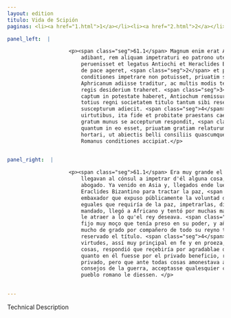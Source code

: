 ```yaml
---
layout: edition
titulo: Vida de Scipión
paginas: <li><a href="1.html">1</a></li><li><a href="2.html">2</a></li><li><a href="3.html">3</a></li><li><a href="4.html">4</a></li><li><a href="5.html">5</a></li><li><a href="6.html">6</a></li><li><a href="7.html">7</a></li><li><a href="8.html">8</a></li><li><a href="9.html">9</a></li><li><a href="10.html">10</a></li><li><a href="11.html">11</a></li><li><a href="12.html">12</a></li><li><a href="13.html">13</a></li><li><a href="14.html">14</a></li><li><a href="15.html">15</a></li><li><a href="16.html">16</a></li><li><a href="17.html">17</a></li><li><a href="18.html">18</a></li><li><a href="19.html">19</a></li><li><a href="20.html">20</a></li><li><a href="21.html">21</a></li><li><a href="22.html">22</a></li><li><a href="23.html">23</a></li><li><a href="24.html">24</a></li><li><a href="25.html">25</a></li><li><a href="26.html">26</a></li><li><a href="27.html">27</a></li><li><a href="28.html">28</a></li><li><a href="29.html">29</a></li><li><a href="30.html">30</a></li><li><a href="31.html">31</a></li><li><a href="32.html">32</a></li><li><a href="33.html">33</a></li><li><a href="34.html">34</a></li><li><a href="35.html">35</a></li><li><a href="36.html">36</a></li><li><a href="37.html">37</a></li><li><a href="38.html">38</a></li><li><a href="39.html">39</a></li><li><a href="40.html">40</a></li><li><a href="41.html">41</a></li><li><a href="42.html">42</a></li><li><a href="43.html">43</a></li><li><a href="44.html">44</a></li><li><a href="45.html">45</a></li><li><a href="46.html">46</a></li><li><a href="47.html">47</a></li><li><a href="48.html">48</a></li><li><a href="49.html">49</a></li><li><a href="50.html">50</a></li><li><a href="51.html">51</a></li><li><a href="52.html">52</a></li><li><a href="53.html">53</a></li><li><a href="54.html">54</a></li><li><a href="55.html">55</a></li><li><a href="56.html">56</a></li><li><a href="57.html">57</a></li><li><a href="58.html">58</a></li><li><a href="59.html">59</a></li><li><a href="60.html">60</a></li><li><a href="61.html">61</a></li><li><a href="62.html">62</a></li><li><a href="63.html">63</a></li><li><a href="64.html">64</a></li><li><a href="65.html">65</a></li><li><a href="66.html">66</a></li><li><a href="67.html">67</a></li><li><a href="68.html">68</a></li><li><a href="69.html">69</a></li><li><a href="70.html">70</a></li><li><a href="71.html">71</a></li><li><a href="72.html">72</a></li><li><a href="73.html">73</a></li><li><a href="74.html">74</a></li>

panel_left:  |

                    <p><span class="seg">61.1</span> Magnum enim erat Aphricani nomen et omnes, qui consulem
                        adibant, rem aliquam impetraturi eo patrono utebantur. Cum uero in Asiam
                        peruenisset et legatus Antiochi et Heraclides Bizantius praesto fuisset, ut
                        de pace ageret, <span class="seg">2</span> et publice expositis mandatis aequas
                        conditiones impetrare non potuisset, priuatim sicut praeceptum erat
                        Aphricanum adiisse traditur, ac multis modis tentasse animum uiri, ut in
                        regis desiderium traheret. <span class="seg">3</span> Nam et filium adolescentem, quem
                        captum in potestate haberet, Antiochum remissurum dixit, et Aphricanum in
                        totius regni societatem titulo tantum sibi reseruato libentissime
                        suscepturum adiecit. <span class="seg">4</span> P. autem Scipio sicut multis aliis
                        uirtutibus, ita fide et probitate praestans caeteris posthabitis filium ut
                        gratum munus se accepturum respondit, <span class="seg">5</span> et pro priuato officio
                        quantum in eo esset, priuatam gratiam relaturum. Sed ante omnia regem
                        hortari, ut abiectis belli consiliis quascumque dederit senatus populusque
                        Romanus conditiones accipiat.</p>
                

panel_right:  |

                    <p><span class="seg">61.1</span> Era muy grande el nombre del Africano y todos los que
                        llegavan al cónsul a impetrar d'él alguna cosa, se aprovechavan d'él como de
                        abogado. Ya venido en Asia y, llegados ende luego el embaxador de Anthíoco y
                        Eraclides Bizantino para tractar la paz, <span class="seg">2</span> y no podiesse el
                        embaxador que expuso públicamente la voluntad de Anthíoco y las condiçiones
                        eguales que requiría de la paz, impetrarlas, dizen que a parte segund le era
                        mandado, llegó a Africano y tentó por muchas maneras el ánimo del varón por
                        le atraer a lo qu'el rey deseava. <span class="seg">3</span> Y le dixo que le embiaría al
                        fijo muy moço que tenía preso en su poder, y añadió que reçebiría a Africano
                        mucho de grado por compañero de todo su reyno tan solamente que le fuesse
                        reservado el título. <span class="seg">4</span> Mas Publio Scipio, segund que en las otras
                        virtudes, assí muy prinçipal en fe y en proeza, desechadas todas las otras
                        cosas, respondió que reçebiría por agradablae don al fijo, <span class="seg">5</span> y
                        quanto en él fuesse por el privado beneficio, refiriría graçia a parte en lo
                        privado, pero que ante todas cosas amonestava al rey que, dexados los
                        consejos de la guerra, acceptasse qualesquier condiçiones qu'el senado y
                        pueblo romano le diessen. </p>
                

---
```


Technical Description 